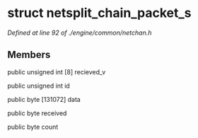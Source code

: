 # struct netsplit_chain_packet_s

*Defined at line 92 of ./engine/common/netchan.h*

## Members

public unsigned int [8] recieved_v

public unsigned int id

public byte [131072] data

public byte received

public byte count



